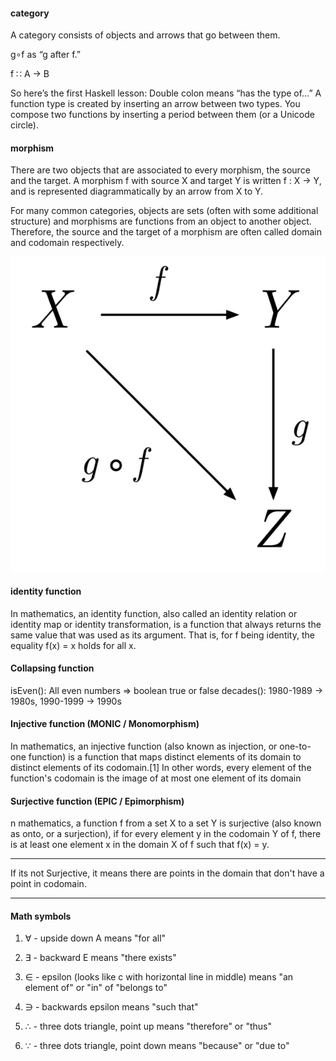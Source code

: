 #### category

A category consists of objects and arrows that go between them.

g∘f as “g after f.”

f ∷ A → B

So here’s the first Haskell lesson: Double colon means “has the type of…” A function type is created by inserting an arrow between two types. You compose two functions by inserting a period between them (or a Unicode circle).

#### morphism

There are two objects that are associated to every morphism, the source and the target. A morphism f with source X and target Y is written f : X → Y, and is represented diagrammatically by an arrow from X to Y.

For many common categories, objects are sets (often with some additional structure) and morphisms are functions from an object to another object. Therefore, the source and the target of a morphism are often called domain and codomain respectively.

![morphism](./images-category_theory/morphism-1.png)

#### identity function

In mathematics, an identity function, also called an identity relation or identity map or identity transformation, is a function that always returns the same value that was used as its argument. That is, for f being identity, the equality f(x) = x holds for all x.

#### Collapsing function

isEven(): All even numbers => boolean true or false
decades(): 1980-1989 -> 1980s, 1990-1999 -> 1990s

#### Injective function (MONIC / Monomorphism)

In mathematics, an injective function (also known as injection, or one-to-one function) is a function that maps distinct elements of its domain to distinct elements of its codomain.[1] In other words, every element of the function's codomain is the image of at most one element of its domain

#### Surjective function (EPIC / Epimorphism)

n mathematics, a function f from a set X to a set Y is surjective (also known as onto, or a surjection), if for every element y in the codomain Y of f, there is at least one element x in the domain X of f such that f(x) = y.

---

If its not Surjective, it means there are points in the domain that don't have a point in codomain.

---

#### Math symbols

1. ∀ - upside down A means "for all"

2. ∃ - backward E means "there exists"

3. ∈ - epsilon (looks like c with horizontal line in middle)
   means "an element of" or "in" of "belongs to"

4. ∋ - backwards epsilon
   means "such that"

5. ∴ - three dots triangle, point up
   means "therefore" or "thus"

6. ∵ - three dots triangle, point down
   means "because" or "due to"
